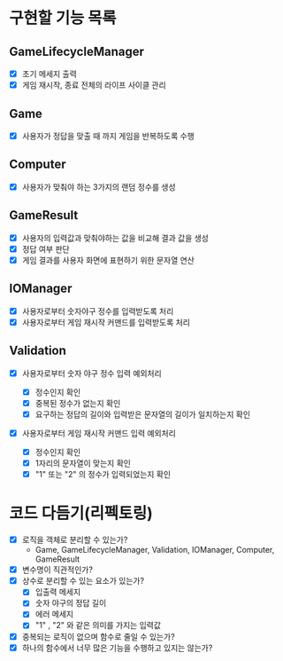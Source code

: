 # 구현할 기능 목록

## GameLifecycleManager

- [x] 초기 메세지 출력
- [x] 게임 재시작, 종료 전체의 라이프 사이클 관리

## Game

- [x] 사용자가 정답을 맞출 때 까지 게임을 반복하도록 수행

## Computer

- [x] 사용자가 맞춰야 하는 3가지의 랜덤 정수를 생성

## GameResult

- [x] 사용자의 입력값과 맞춰야하는 값을 비교해 결과 값을 생성
- [x] 정답 여부 판단
- [x] 게임 결과를 사용자 화면에 표현하기 위한 문자열 연산

## IOManager

- [x] 사용자로부터 숫자야구 정수를 입력받도록 처리
- [x] 사용자로부터 게임 재시작 커맨드를 입력받도록 처리

## Validation

- [x] 사용자로부터 숫자 야구 정수 입력 예외처리

  - [x] 정수인지 확인
  - [x] 중복된 정수가 없는지 확인
  - [x] 요구하는 정답의 길이와 입력받은 문자열의 길이가 일치하는지 확인

- [x] 사용자로부터 게임 재시작 커맨드 입력 예외처리
  - [x] 정수인지 확인
  - [x] 1자리의 문자열이 맞는지 확인
  - [x] "1" 또는 "2" 의 정수가 입력되었는지 확인

# 코드 다듬기(리펙토링)

- [x] 로직을 객체로 분리할 수 있는가?
  - Game, GameLifecycleManager, Validation, IOManager, Computer, GameResult
- [x] 변수명이 직관적인가?
- [x] 상수로 분리할 수 있는 요소가 있는가?
  - [x] 입출력 메세지
  - [x] 숫자 야구의 정답 길이
  - [x] 에러 메세지
  - [x] "1" , "2" 와 같은 의미를 가지는 입력값
- [x] 중복되는 로직이 없으며 함수로 줄일 수 있는가?
- [x] 하나의 함수에서 너무 많은 기능을 수행하고 있지는 않는가?
